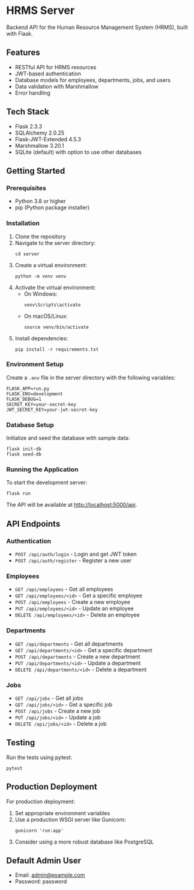 # HRMS Server

Backend API for the Human Resource Management System (HRMS), built with Flask.

## Features

- RESTful API for HRMS resources
- JWT-based authentication
- Database models for employees, departments, jobs, and users
- Data validation with Marshmallow
- Error handling

## Tech Stack

- Flask 2.3.3
- SQLAlchemy 2.0.25
- Flask-JWT-Extended 4.5.3
- Marshmallow 3.20.1
- SQLite (default) with option to use other databases

## Getting Started

### Prerequisites

- Python 3.8 or higher
- pip (Python package installer)

### Installation

1. Clone the repository
2. Navigate to the server directory:
   ```
   cd server
   ```
3. Create a virtual environment:
   ```
   python -m venv venv
   ```
4. Activate the virtual environment:
   - On Windows:
     ```
     venv\Scripts\activate
     ```
   - On macOS/Linux:
     ```
     source venv/bin/activate
     ```
5. Install dependencies:
   ```
   pip install -r requirements.txt
   ```

### Environment Setup

Create a `.env` file in the server directory with the following variables:

```
FLASK_APP=run.py
FLASK_ENV=development
FLASK_DEBUG=1
SECRET_KEY=your-secret-key
JWT_SECRET_KEY=your-jwt-secret-key
```

### Database Setup

Initialize and seed the database with sample data:

```
flask init-db
flask seed-db
```

### Running the Application

To start the development server:

```
flask run
```

The API will be available at [http://localhost:5000/api](http://localhost:5000/api).

## API Endpoints

### Authentication
- `POST /api/auth/login` - Login and get JWT token
- `POST /api/auth/register` - Register a new user

### Employees
- `GET /api/employees` - Get all employees
- `GET /api/employees/<id>` - Get a specific employee
- `POST /api/employees` - Create a new employee
- `PUT /api/employees/<id>` - Update an employee
- `DELETE /api/employees/<id>` - Delete an employee

### Departments
- `GET /api/departments` - Get all departments
- `GET /api/departments/<id>` - Get a specific department
- `POST /api/departments` - Create a new department
- `PUT /api/departments/<id>` - Update a department
- `DELETE /api/departments/<id>` - Delete a department

### Jobs
- `GET /api/jobs` - Get all jobs
- `GET /api/jobs/<id>` - Get a specific job
- `POST /api/jobs` - Create a new job
- `PUT /api/jobs/<id>` - Update a job
- `DELETE /api/jobs/<id>` - Delete a job

## Testing

Run the tests using pytest:

```
pytest
```

## Production Deployment

For production deployment:

1. Set appropriate environment variables
2. Use a production WSGI server like Gunicorn:
   ```
   gunicorn 'run:app'
   ```
3. Consider using a more robust database like PostgreSQL

## Default Admin User

- Email: admin@example.com
- Password: password 